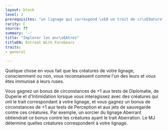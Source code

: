 ```yaml
---
layout: block
level: 2
prerequisites: "un lignage qui correspond \xE0 un trait de cr\xE9ature"
rarity: C
source: ??
summary: '-'
title: "Implorer les anc\xEAtres"
titleEN: Entreat With Forebears
traits:
- general

---
```


<p>Quelque chose en vous fait que les créatures de votre lignage, consciemment ou non, vous reconnaissent comme l'un des leurs et vous
êtes immunisé à leurs ruses.</p>
<p>Vous gagnez un bonus de circonstances de +1 aux tests de Diplomatie, de Duperie et d'Intimidation lorsque vous interagissez avec des créatures qui ont le trait correspondant à votre lignage, et vous gagnez un bonus de circonstances de +1 aux tests de Perception et aux
jets de sauvegarde contre ces créatures. Par exemple, un sorcier du lignage Aberrant obtiendrait ce bonus contre les créatures ayant le trait Aberration. Le MJ détermine quelles créatures correspondent à votre lignage.</p>